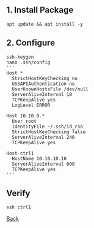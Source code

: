 ## 1. Install Package
```
apt update && apt install -y
```

## 2. Configure
```
ssh-keygen
nano .ssh/config
'''
Host *
  StrictHostKeyChecking no
  GSSAPIAuthentication no
  UserKnownHostsFile /dev/null
  ServerAliveInterval 10
  TCPKeepAlive yes
  LogLevel ERROR

Host 10.10.0.*
  User root
  IdentityFile ~/.ssh/id_rsa
  StrictHostKeyChecking false
  ServerAliveInterval 240
  TCPKeepAlive yes

Host ctrl1
  HostName 10.10.10.10
  ServerAliveInterval 600
  TCPKeepAlive yes
'''
```

## Verify
```
ssh ctrl1
```



[Back](../)
